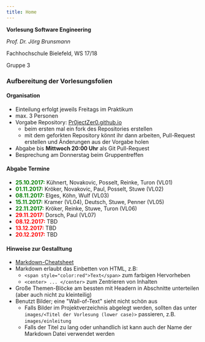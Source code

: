 ```yaml
---
title: Home
---
```


**Vorlesung Software Engineering**

*Prof. Dr. Jörg Brunsmann*

Fachhochschule Bielefeld, WS 17/18

Gruppe 3

### Aufbereitung der Vorlesungsfolien

#### Organisation

* Einteilung erfolgt jeweils Freitags im Praktikum
* max. 3 Personen
* Vorgabe Repository: [Pr0jectZer0.github.io](https://github.com/Pr0jectZer0/Pr0jectZer0.github.io)
  * beim ersten mal ein fork des Repositories erstellen
  * mit dem geforkten Repository könnt ihr dann arbeiten, Pull-Request erstellen und Änderungen aus der Vorgabe holen
* Abgabe bis __Mittwoch 20:00 Uhr__ als Git Pull-Request
* Besprechung am Donnerstag beim Gruppentreffen

#### Abgabe Termine

* <span style="color:green">__25.10.2017:__</span> Kühnert, Novakovic, Posselt,  Reinke, Turon (VL01)
* <span style="color:green">__01.11.2017:__</span> Kröker, Novakovic, Paul, Posselt,  Stuwe (VL02)
* <span style="color:green">__08.11.2017:__</span> Elges, Köhn, Wulf (VL03)
* <span style="color:green">__15.11.2017:__</span> Kramer (VL04), Deutsch, Stuwe, Penner (VL05)
* <span style="color:green">__22.11.2017:__</span> Kröker, Reinke, Stuwe, Turon (VL06)
* <span style="color:red">__29.11.2017:__</span> Dorsch, Paul (VL07)
* <span style="color:red">__08.12.2017:__</span> TBD
* <span style="color:red">__13.12.2017:__</span> TBD
* <span style="color:red">__20.12.2017:__</span> TBD

#### Hinweise zur Gestalltung

* [Markdown-Cheatsheet](https://github.com/adam-p/markdown-here/wiki/Markdown-Cheatsheet)
* Markdown erlaubt das Einbetten von HTML, z.B:
  * `<span style="color:red">Text</span>` zum farbigen Hervorheben
  * `<center> ... </center>` zum Zentrieren von Inhalten
* Große Themen-Blöcke am bessten mit Headern in Abschnitte unterteilen (aber auch nicht zu kleinteilig)
* Benutzt Bilder; eine "Wall-of-Text" sieht nicht schön aus
  * Falls Bilder im Projektverzeichnis abgelegt werden, sollten das unter `images/<Titel der Vorlesung (lower case)>` passieren, z.B. `images/einleitung`
  * Falls der Titel zu lang oder unhandlich ist kann auch der Name der Markdown Datei verwendet werden
